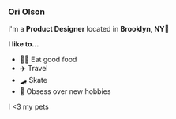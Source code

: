 ### Ori Olson 
I'm a **Product Designer** located in **Brooklyn, NY**📍

**I like to...**
- 🧑‍🍳 Eat good food 
- ✈️ Travel 
- 🛹 Skate 
- 💫 Obsess over new hobbies 

I <3 my pets

<!--
**oriolson/oriolson** is a ✨ _special_ ✨ repository because its `README.md` (this file) appears on your GitHub profile.

Here are some ideas to get you started:

- 🔭 I’m currently working on ...
- 🌱 I’m currently learning ...
- 👯 I’m looking to collaborate on ...
- 🤔 I’m looking for help with ...
- 💬 Ask me about ...
- 📫 How to reach me: ...
- 😄 Pronouns: ...
- ⚡ Fun fact: ...
-->
